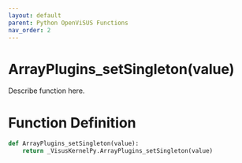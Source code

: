 ```yaml
---
layout: default
parent: Python OpenViSUS Functions
nav_order: 2
---
```


# ArrayPlugins_setSingleton(value)

Describe function here.

# Function Definition

```python
def ArrayPlugins_setSingleton(value):
    return _VisusKernelPy.ArrayPlugins_setSingleton(value)

```